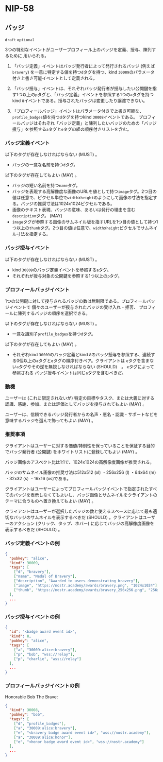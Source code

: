 NIP-58
======

バッジ
------

`draft` `optional`

3つの特別なイベントがユーザープロフィール上のバッジを定義、授与、陳列するために
用いられる。

1. 「バッジ定義」イベントはバッジ発行者によって発行されるバッジ (例えば`bravery`) を一意に特定する値を持つ`d`タグを持つ、kind `30009`のパラメータ付き上書き可能イベントとして定義される。

2. 「バッジ授与」イベントは、それぞれバッジ発行者が授与したい公開鍵を指す1つ以上の`p`タグと、「バッジ定義」イベントを参照する1つの`a`タグを持つkind `8`イベントである。授与されたバッジは変更したり譲渡できない。

3. 「プロフィールバッジ」イベントはパラメータ付きで上書き可能な、
`profile_badges`値を持つ`d`タグを持つkind `30008`イベントである。
プロフィールバッジはそれぞれ「バッジ定義」と陳列したいバッジのための「バッジ授与」を参照する`a`タグと`e`タグの組の順序付きリストを含む。

### バッジ定義イベント

以下のタグが存在しなければならない (MUST) 。

- バッジの一意な名前を持つ`d`タグ。

以下のタグが存在してもよい (MAY) 。

- バッジの短い名前を持つ`name`タグ。
- バッジを表現する高解像度な画像のURLを値として持つ`image`タグ。2つ目の値は任意で、ピクセル単位で`width`x`height`のようにして画像の寸法を指定する。バッジの推奨寸法は1024x1024ピクセルである。
- 画像のテキスト表現、バッジの意味、あるいは発行の理由を含む
`description`タグ。 (MAY)
- `image`タグが参照する画像のサムネイル版を指すURLを1つ目の値として持つ1つ以上の`thumb`タグ。2つ目の値は任意で、`width`x`height`ピクセルでサムネイル寸法を指定する。

### バッジ授与イベント

以下のタグが存在しなければならない (MUST) 。

- kind `30009`のバッジ定義イベントを参照する`a`タグ。
- それぞれが授与対象の公開鍵を参照する1つ以上の`p`タグ。

### プロフィールバッジイベント

1つの公開鍵に対して授与されるバッジの数は無制限である。プロフィールバッジイベントで
個々のユーザーが授与されたバッジの受け入れ・拒否、
プロフィールに陳列するバッジの順序を選択できる。

以下のタグが存在しなければならない (MUST) 。

- 一意な識別子`profile_badges`を持つ`d`タグ。

以下のタグが存在してもよい (MAY) 。

- それぞれkind `30009`のバッジ定義とkind `8`のバッジ授与を参照する、連続する0個以上の`a`タグと`e`タグの順序付きペア。クライアントは
`e`タグを含まない`a`タグやその逆を無視しなければならない (SHOULD)　。 `e`タグによって参照される
バッジ授与イベントは同じ`a`タグを含むべきだ。

### 動機

ユーザーは (これに限定されないが) 特定の目標やタスク、または大義に対する認識、感謝、参加、または評価としてバッジを授与されてもよい (MAY) 。

ユーザーは、信頼できるバッジ発行者からの名声・悪名・認識・サポートなどを意味するバッジを選んで飾ってもよい (MAY) 。

### 推奨事項

クライアントはユーザーに対する価値/特別性を保っていることを保証する目的でバッジ発行者 (公開鍵) をホワイトリストに登録してもよい (MAY) 。

バッジ画像のアスペクト比は1:1で、1024x1024の高解像度画像が推奨される。

バッジのサムネイル画像の推奨寸法は512x512 (xl) ・256x256 (l) ・64x64 (m) ・32x32 (s) ・16x16 (xs)である。

クライアントはユーザーによってプロフィールバッジイベントで指定されたすべてのバッジを表示しなくてもよいし、バッジ画像とサムネイルをクライアントのテーマに合うものへ置き換えてもよい (MAY) 。

クライアントはユーザーが選択したバッジの数と使えるスペースに応じて最も適切なバッジのサムネイルを表示するべきだ (SHOULD) 。クライアントはユーザーのアクション (クリック、タップ、ホバー) に応じてバッジの高解像度画像を表示するべきだ (SHOULD) 。

### バッジ定義イベントの例

```json
{
  "pubkey": "alice",
  "kind": 30009,
  "tags": [
    ["d", "bravery"],
    ["name", "Medal of Bravery"],
    ["description", "Awarded to users demonstrating bravery"],
    ["image", "https://nostr.academy/awards/bravery.png", "1024x1024"],
    ["thumb", "https://nostr.academy/awards/bravery_256x256.png", "256x256"]
  ],
  ...
}
```

### バッジ授与イベントの例

```json
{
  "id": "<badge award event id>",
  "kind": 8,
  "pubkey": "alice",
  "tags": [
    ["a", "30009:alice:bravery"],
    ["p", "bob", "wss://relay"],
    ["p", "charlie", "wss://relay"]
  ],
  ...
}
```

### プロフィールバッジイベントの例

Honorable Bob The Brave:
```json
{
  "kind": 30008,
  "pubkey": "bob",
  "tags": [
    ["d", "profile_badges"],
    ["a", "30009:alice:bravery"],
    ["e", "<bravery badge award event id>", "wss://nostr.academy"],
    ["a", "30009:alice:honor"],
    ["e", "<honor badge award event id>", "wss://nostr.academy"]
  ],
  ...
}
```
